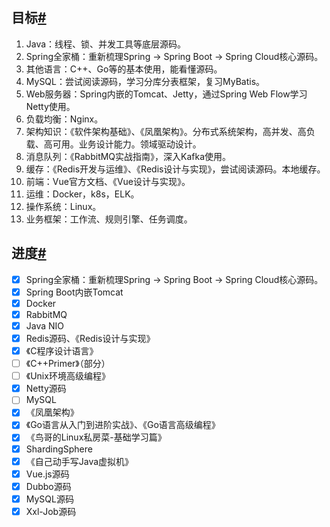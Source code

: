 ## 目标[#](https://www.cnblogs.com/Xianhuii/p/15141494.html#%E7%9B%AE%E6%A0%87)

1. Java：线程、锁、并发工具等底层源码。
2. Spring全家桶：重新梳理Spring -> Spring Boot -> Spring Cloud核心源码。
3. 其他语言：C++、Go等的基本使用，能看懂源码。
4. MySQL：尝试阅读源码，学习分库分表框架，复习MyBatis。
5. Web服务器：Spring内嵌的Tomcat、Jetty，通过Spring Web Flow学习Netty使用。
6. 负载均衡：Nginx。
7. 架构知识：《软件架构基础》、《凤凰架构》。分布式系统架构，高并发、高负载、高可用。业务设计能力。领域驱动设计。
9. 消息队列：《RabbitMQ实战指南》，深入Kafka使用。
10. 缓存：《Redis开发与运维》、《Redis设计与实现》，尝试阅读源码。本地缓存。
11. 前端：Vue官方文档、《Vue设计与实现》。
12. 运维：Docker，k8s，ELK。
13. 操作系统：Linux。
14. 业务框架：工作流、规则引擎、任务调度。

## 进度[#](https://www.cnblogs.com/Xianhuii/p/15141494.html#%E8%BF%9B%E5%BA%A6)

- [x] Spring全家桶：重新梳理Spring -> Spring Boot -> Spring Cloud核心源码。
- [x] Spring Boot内嵌Tomcat
- [x] Docker
- [x] RabbitMQ
- [x] Java NIO
- [x] Redis源码、《Redis设计与实现》
- [x] 《C程序设计语言》
- [ ] 《C++Primer》（部分）
- [ ] 《Unix环境高级编程》
- [x] Netty源码
- [ ] MySQL
- [x] 《凤凰架构》
- [x] 《Go语言从入门到进阶实战》、《Go语言高级编程》
- [x] 《鸟哥的Linux私房菜-基础学习篇》
- [x] ShardingSphere
- [x] 《自己动手写Java虚拟机》
- [x] Vue.js源码
- [x] Dubbo源码
- [x] MySQL源码
- [x] Xxl-Job源码